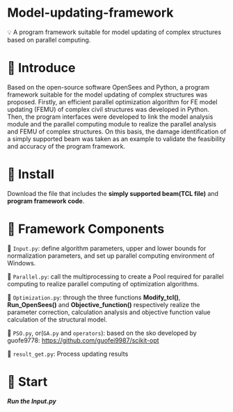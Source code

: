 # Model-updating-framework
:bulb: A program framework suitable for model updating of complex structures based on parallel computing.

:loudspeaker: Introduce
=====
Based on the open-source software OpenSees and Python, a program framework suitable for the model updating of complex structures was proposed. Firstly, an efficient parallel optimization algorithm for FE model updating (FEMU) of complex civil structures was developed in Python. Then, the program interfaces were developed to link the model analysis module and the parallel computing module to realize the parallel analysis and FEMU of complex structures. On this basis, the damage identification of a simply supported beam was taken as an example to validate the feasibility and accuracy of the program framework.

:memo: Install
========
Download the file that includes the **simply supported beam(TCL file)** and **program framework code**.


:memo: Framework Components
========
:wrench: `Input.py`: define algorithm parameters, upper and lower bounds for normalization parameters, and set up parallel computing environment of Windows.

:wrench: `Parallel.py`: call the multiprocessing to create a Pool required for parallel computing to realize parallel computing of optimization algorithms.

:wrench: `Optimization.py`: through the three functions **Modify_tcl()**, **Run_OpenSees()** and **Objective_function()** respectively realize the parameter correction, calculation analysis and objective function value calculation of the structural model.

:wrench: `PSO.py`, or(`GA.py` and `operators`): based on the sko developed by guofe9778: https://github.com/guofei9987/scikit-opt

:wrench: `result_get.py`: Process updating results

:memo: Start
========
**_Run the Input.py_**
